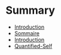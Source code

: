 # Summary

* [Introduction](README.md)
* [Sommaire](rapport/sommaire.md)
* [Introduction](rapport/introduction.md)
* [Quantified-Self](rapport/quantified-self.md)

